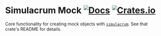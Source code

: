 Simulacrum Mock [![Docs](https://docs.rs/simulacrum_mock/badge.svg)](https://docs.rs/simulacrum_mock) [![Crates.io](https://img.shields.io/crates/v/simulacrum_mock.svg)](https://crates.io/crates/simulacrum_mock)
==================================================================

Core functionality for creating mock objects with [`simulacrum`](https://github.com/pcsm/simulacrum/tree/master/simulacrum). See that crate's README for details.